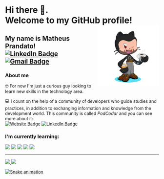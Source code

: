 # Hi there 👋. <br> Welcome to my GitHub profile!  <img align="right" src="https://github.com/MatheusPrandato/MatheusPrandato/blob/main/my-octocat.png" width="200px"/>

## My name is Matheus Prandato! <br> [![LinkedIn Badge](https://img.shields.io/badge/LinkedIn-prandato-blue?style=round&logo=Linkedin&logoColor=white&link=https://www.linkedin.com/in/prandato/)](https://www.linkedin.com/in/prandato/) [![Gmail Badge](https://img.shields.io/badge/-matheusprandato@gmail.com-c14438?style=round&logo=Gmail&logoColor=white&link=mailto:matheusprandato@gmail.com)](mailto:matheusprandato@gmail.com)

### About me

🤓 For now I'm just a curious guy looking to learn new skills in the technology area.

💻 I count on the help of a community of developers who guide studies and practices, in addition to exchanging information and knowledge from the development world. This community is called <i>PodCodar</i> and you can see more about it: <br> [![Website Badge](https://img.shields.io/badge/Website-PodCodar-purple?style=round&link=https://www.podcodar.com)](https://www.podcodar.com) [![LinkedIn Badge](https://img.shields.io/badge/LinkedIn-podcodar-blue?style=round&logo=Linkedin&logoColor=white&link=https://www.linkedin.com/company/podcodar/)](https://www.linkedin.com/company/podcodar/)

### I'm currently learning:

<a href="https://github.com/MatheusPrandato/html-css" target="_blank"><img src="https://img.shields.io/badge/HTML5-E34F26?style=round&logo=html5&logoColor=white"/></a> <a href="https://github.com/MatheusPrandato/html-css" target="_blank"><img src="https://img.shields.io/badge/CSS3-1572B6?style=round&logo=css3&logoColor=white"/></a> <a href="https://github.com/MatheusPrandato/javascript" target="_blank"><img src="https://img.shields.io/badge/Bootstrap-563D7C?style=round&logo=bootstrap&logoColor=white"/></a> <a href="https://github.com/MatheusPrandato/javascript" target="_blank"><img src="https://img.shields.io/badge/JavaScript-323330?style=round&logo=javascript&logoColor=F7DF1E"/></a> <img src="https://img.shields.io/badge/GIT-E44C30?style=round&logo=git&logoColor=white"/>

<hr>

<div>
<a href="https://github.com/matheusprandato">
<img height="180em" src="https://github-readme-stats.vercel.app/api/top-langs/?username=matheusprandato&layout=compact&langs_count=7&theme=dark"/>
<img height="180em" src="https://github-readme-stats.vercel.app/api?username=matheusprandato&show_icons=true&theme=dark&include_all_commits=true&count_private=true"/>
</div>

![Snake animation](https://github.com/seu-usuário-aqui/seu-usuário-aqui/blob/output/github-contribution-grid-snake.svg)

<!--
**MatheusPrandato/MatheusPrandato** is a ✨ _special_ ✨ repository because its `README.md` (this file) appears on your GitHub profile.

Here are some ideas to get you started:

- 🔭 I’m currently working on ...
- 🌱 I’m currently learning ...
- 👯 I’m looking to collaborate on ...
- 🤔 I’m looking for help with ...
- 💬 Ask me about ...
- 📫 How to reach me: ...
- 😄 Pronouns: ...
- ⚡ Fun fact: ...
-->
